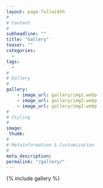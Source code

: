 ```yaml
---
layout: page-fullwidth
#
# Content
#
subheadline: ""
title: "Gallery"
teaser: ""
categories:
  -
tags:
  -
#
# Gallery
#
gallery:
    - image_url: gallery/img1.webp
    - image_url: gallery/img2.webp
    - image_url: gallery/img3.webp
#
# Styling
#
image:
 thumb:
#
# Metainformation & Customization
#
meta_description:
permalink: "/gallery/"
---
```


{% include gallery %}
